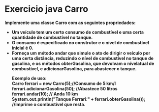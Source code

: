 # Exercicio java Carro<br>
<strong>Implemente uma classe Carro com as seguintes propriedades:
 <ul>
 <li> Um veículo tem um certo consumo de combustível e uma certa quantidade de combustível no tanque.
 <li> O consumo é especificado no construtor e o nível de combustível inicial é 0. 
 <li> Forneça um método andar que simule o ato de dirigir o veículo por uma certa distância, reduzindo o nível de
      combustível no tanque de gasolina, e os métodos obterGasolina, que devolvam o nívelatual de combustível, e 
      adicionarGasolina, para abastecer o tanque.</strong>
 
<strong>Exemplo de uso:<strong><br>
Carro ferrari = new Carro(5);<strong>//Consumo de 5 km/l<br>
ferrari.adicionarGasolina(50); //Abastece 50 litros<br>
ferrari.andar(10); // Anda 10 km<br>
System.out.println("Tanque Ferrari:" + ferrari.obterGasolina()); //Imprime o combustível que resta.<br>
